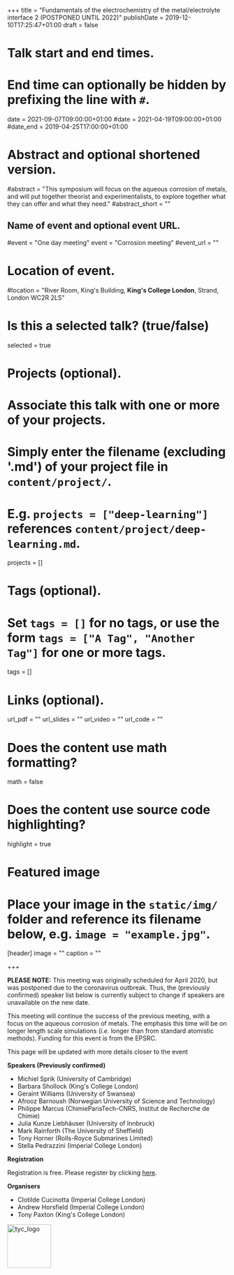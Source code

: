 +++
title = "Fundamentals of the electrochemistry of the metal/electrolyte interface 2 (POSTPONED UNTIL 2022)"
publishDate = 2019-12-10T17:25:47+01:00
draft = false

# Talk start and end times.
#   End time can optionally be hidden by prefixing the line with `#`.
date = 2021-09-07T09:00:00+01:00
#date = 2021-04-19T09:00:00+01:00
#date_end = 2019-04-25T17:00:00+01:00

# Abstract and optional shortened version.
#abstract = "This symposium will focus on the aqueous corrosion of metals, and will put together theorist and experimentalists, to explore together what they can offer and what they need."
#abstract_short = ""

## Name of event and optional event URL.
#event = "One day meeting"
event = "Corrosion meeting"
#event_url = ""



# Location of event.
#location = "River Room, King's Building, **King's College London**, Strand, London WC2R 2LS"

# Is this a selected talk? (true/false)
selected = true

# Projects (optional).
#   Associate this talk with one or more of your projects.
#   Simply enter the filename (excluding '.md') of your project file in `content/project/`.
#   E.g. `projects = ["deep-learning"]` references `content/project/deep-learning.md`.
projects = []

# Tags (optional).
#   Set `tags = []` for no tags, or use the form `tags = ["A Tag", "Another Tag"]` for one or more tags.
tags = []

# Links (optional).
url_pdf = ""
url_slides = ""
url_video = ""
url_code = ""

# Does the content use math formatting?
math = false

# Does the content use source code highlighting?
highlight = true

# Featured image
# Place your image in the `static/img/` folder and reference its filename below, e.g. `image = "example.jpg"`.
[header]
image = ""
caption = ""

+++

**PLEASE NOTE:** This meeting was originally scheduled for April 2020, but was postponed due to the coronavirus outbreak. Thus, the (previously confirmed) speaker list below is currently subject to change if speakers are unavailable on the new date.

This meeting will continue the success of the previous meeting, with a focus on the aqueous corrosion of metals. The emphasis this time will be on longer length scale simulations (*i.e.* longer than from standard atomistic methods). Funding for this event is from the EPSRC.

This page will be updated with more details closer to the event

**Speakers (Previously confirmed)**

*   Michiel Sprik (University of Cambridge)
*   Barbara Shollock (King's College London)
*   Geraint Williams (University of Swansea)
*   Afrooz Barnoush (Norwegian University of Science and Technology)
*   Philippe Marcus (ChimieParisTech-CNRS, Institut de Recherche de Chimie)
*   Julia Kunze Liebhäuser (University of Innbruck)
*   Mark Rainforth (The University of Sheffield) 
*   Tony Horner (Rolls-Royce Submarines Limited)
*   Stella Pedrazzini (Imperial College London)

[comment]: <> (*Philippe Marcus Previous title: Instabilities of oxide films induced by surface reactions and effects on passivity breakdown and initiation of localized corrosion*)
[comment]: <> (*Tony Horner Previous title: Environmental Degradation of Materials used in the Nuclear Power Industry*)

**Registration**

Registration is free. Please register by clicking [here](https://imperial.eu.qualtrics.com/jfe/form/SV_6m65GfdRxkbUJc9).

**Organisers**

*    Clotilde Cucinotta (Imperial College London)
*    Andrew Horsfield (Imperial College London)
*    Tony Paxton (King's College London)


<img src="/img/TYC-black-on-white-orig.jpg" alt="tyc_logo" width="100"/>


